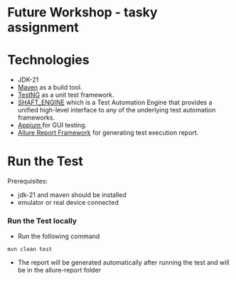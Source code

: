 # Future Workshop - tasky assignment


# Technologies

* JDK-21
* [Maven](https://maven.apache.org/) as a build tool.
* [TestNG](https://testng.org/) as a unit test framework.
* [SHAFT_ENGINE](https://github.com/MohabMohie/SHAFT_ENGINE) which is a Test Automation Engine that provides a unified high-level interface to any of the underlying test automation frameworks.
* [Appium ](https://appium.io/) for GUI testing.
* [Allure Report Framework](https://docs.qameta.io/allure/) for generating test execution report.



# Run the Test

Prerequisites:
- jdk-21 and maven should be installed
- emulator or real device connected


### Run the Test locally

* Run the following command
```
mvn clean test 
```
* The report will be generated automatically after running the test and will be in the allure-report folder